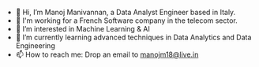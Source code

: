 - 👋 Hi, I’m Manoj Manivannan, a Data Analyst Engineer based in Italy.
- 💼 I'm working for a French Software company in the telecom sector.
- 👀 I’m interested in Machine Learning & AI
- 🌱 I’m currently learning advanced techniques in Data Analytics and Data Engineering
- 📫 How to reach me: Drop an email to manojm18@live.in

<!---
manojmanivannan/manojmanivannan is a ✨ special ✨ repository because its `README.md` (this file) appears on your GitHub profile.
You can click the Preview link to take a look at your changes.
--->
